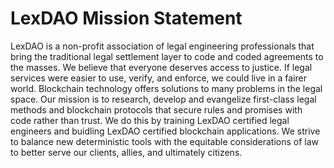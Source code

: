 # LexDAO Mission Statement 

LexDAO is a non-profit association of legal engineering professionals that bring the traditional legal settlement layer to code and coded agreements to the masses. We believe that everyone deserves access to justice. If legal services were easier to use, verify, and enforce, we could live in a fairer world. Blockchain technology offers solutions to many problems in the legal space. Our mission is to research, develop and evangelize first-class legal methods and blockchain protocols that secure rules and promises with code rather than trust. We do this by training LexDAO certified legal engineers and buidling LexDAO certified blockchain applications. We strive to balance new deterministic tools with the equitable considerations of law to better serve our clients, allies, and ultimately citizens.
